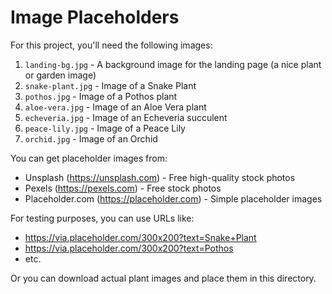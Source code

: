 # Image Placeholders

For this project, you'll need the following images:

1. `landing-bg.jpg` - A background image for the landing page (a nice plant or garden image)
2. `snake-plant.jpg` - Image of a Snake Plant
3. `pothos.jpg` - Image of a Pothos plant
4. `aloe-vera.jpg` - Image of an Aloe Vera plant
5. `echeveria.jpg` - Image of an Echeveria succulent
6. `peace-lily.jpg` - Image of a Peace Lily
7. `orchid.jpg` - Image of an Orchid

You can get placeholder images from:
- Unsplash (https://unsplash.com) - Free high-quality stock photos
- Pexels (https://pexels.com) - Free stock photos
- Placeholder.com (https://placeholder.com) - Simple placeholder images

For testing purposes, you can use URLs like:
- https://via.placeholder.com/300x200?text=Snake+Plant
- https://via.placeholder.com/300x200?text=Pothos
- etc.

Or you can download actual plant images and place them in this directory.
